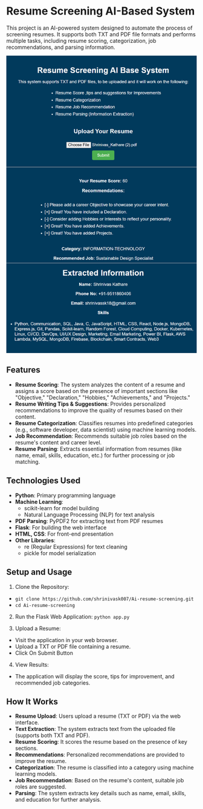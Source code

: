 # Resume Screening AI-Based System

This project is an AI-powered system designed to automate the process of screening resumes. It supports both TXT and PDF file formats and performs multiple tasks, including resume scoring, categorization, job recommendations, and parsing information.

![Screenshot](screenshots/s1.png)

## Features

- **Resume Scoring**: The system analyzes the content of a resume and assigns a score based on the presence of important sections like "Objective," "Declaration," "Hobbies," "Achievements," and "Projects."
- **Resume Writing Tips & Suggestions**: Provides personalized recommendations to improve the quality of resumes based on their content.
- **Resume Categorization**: Classifies resumes into predefined categories (e.g., software developer, data scientist) using machine learning models.
- **Job Recommendation**: Recommends suitable job roles based on the resume's content and career level.
- **Resume Parsing**: Extracts essential information from resumes (like name, email, skills, education, etc.) for further processing or job matching.

## Technologies Used

- **Python**: Primary programming language
- **Machine Learning**: 
    - scikit-learn for model building
    - Natural Language Processing (NLP) for text analysis
- **PDF Parsing**: PyPDF2 for extracting text from PDF resumes
- **Flask**: For building the web interface
- **HTML, CSS**: For front-end presentation
- **Other Libraries**: 
    - re (Regular Expressions) for text cleaning
    - pickle for model serialization

## Setup and Usage

1. Clone the Repository:

-  ```git clone https://github.com/shrinivask007/Ai-resume-screening.git ```
-  ```cd Ai-resume-screening ```

2. Run the Flask Web Application:
```python app.py```

3. Upload a Resume:

- Visit the application in your web browser.
- Upload a TXT or PDF file containing a resume.
- Click On Submit Button

4. View Results:
- The application will display the score, tips for improvement, and recommended job categories.

## How It Works
- **Resume Upload**: Users upload a resume (TXT or PDF) via the web interface.
- **Text Extraction**: The system extracts text from the uploaded file (supports both TXT and PDF).
- **Resume Scoring**: It scores the resume based on the presence of key sections.
- **Recommendations**: Personalized recommendations are provided to improve the resume.
- **Categorization**: The resume is classified into a category using machine learning models.
- **Job Recommendation**: Based on the resume's content, suitable job roles are suggested.
- **Parsing**: The system extracts key details such as name, email, skills, and education for further analysis.